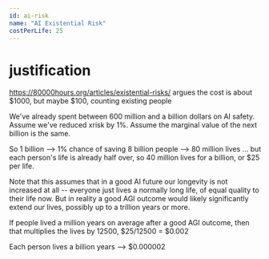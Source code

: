 ```yaml
---
id: ai-risk
name: "AI Existential Risk"
costPerLife: 25
--- 
```


# justification

https://80000hours.org/articles/existential-risks/ argues the cost is about $1000, but maybe $100, counting existing people

We've already spent between 600 million and a billion dollars on AI safety. Assume we've reduced xrisk by 1%. Assume the marginal value of the next billion is the same.

So 1 billion --> 1% chance of saving 8 billion people --> 80 million lives ... but each person's life is already half over, so 40 million lives for a billion, or $25 per life. 

Note that this assumes that in a good AI future our longevity is not increased at all -- everyone just lives a normally long life, of equal quality to their life now. 
But in reality a good AGI outcome would likely significantly extend our lives, possibly up to a trillion years or more.

If people lived a million years on average after a good AGI outcome, then that multiplies the lives by 12500, $25/12500 = $0.002

Each person lives a billion years --> $0.000002

